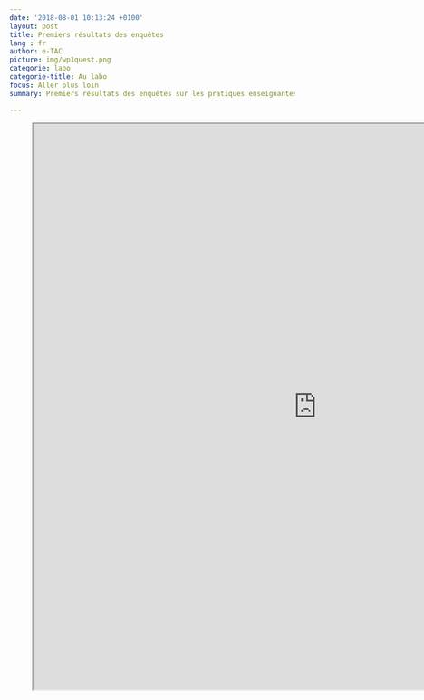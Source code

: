 ```yaml
---
date: '2018-08-01 10:13:24 +0100'
layout: post
title: Premiers résultats des enquêtes
lang : fr
author: e-TAC
picture: img/wp1quest.png
categorie: labo
categorie-title: Au labo
focus: Aller plus loin
summary: Premiers résultats des enquêtes sur les pratiques enseignantes

---
```

<figure>
<iframe src="http://linumen.blog.univ-lorraine.fr/files/2018/08/QuestionsWP4.html" height="1000" width="1000"></iframe>
</figure> 